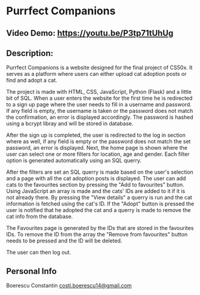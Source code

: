 # Purrfect Companions
## Video Demo:  https://youtu.be/P3tp71tUhUg
## Description:
Purrfect Companions is a website designed for the final project of CS50x. It serves as a platform where users can either upload cat adoption posts or find and adopt a cat.

The project is made with HTML, CSS, JavaScript, Python (Flask) and a little bit of SQL.
When a user enters the website for the first time he is redirected to a sign up page where the user needs to fill in a username and password. If any field is empty, the username is taken or the password does not match the confirmation, an error is displayed accordingly.
The password is hashed using a bcrypt libray and will be stored in database.

After the sign up is completed, the user is redirected to the log in section where as well, if any field is empty or the password does not match the set password, an error is displayed.
Next, the home page is shown where the user can select one or more filters for location, age and gender. Each filter option is generated automatically using an SQL querry.

After the filters are set an SQL querry is made based on the user's selection and a page with all the cat adoption posts is displayed.
The user can add cats to the favourites section by pressing the "Add to favourites" button. Using JavaScript an array is made and the cats' IDs are added to it if it is not already there.
By pressing the "View details" a querry is run and the cat information is fetched using the cat's ID.
If the "Adopt" button is pressed the user is notified that he adopted the cat and a querry is made to remove the cat info from the database.

The Favourites page is generated by the IDs that are stored in the favourites IDs. To remove the ID from the array the "Remove from favourites" button needs to be pressed and the ID will be deleted.

The user can then log out.

## Personal Info
Boerescu Constantin [costi.boerescu14@gmail.com](costi.boerescu14@gmail.com)
